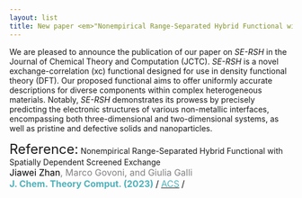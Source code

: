 ```yaml
---
layout: list
title: New paper <em>"Nonempirical Range-Separated Hybrid Functional with Spatially Dependent Screened Exchange"</em> is published on J. Chem. Theory Comput.
---
```


We are pleased to announce the publication of our paper on *SE-RSH* in the Journal of Chemical Theory and Computation (JCTC). *SE-RSH* is a novel exchange-correlation (xc) functional designed for use in density functional theory (DFT). Our proposed functional aims to offer uniformly accurate descriptions for diverse components within complex heterogeneous materials. Notably, *SE-RSH* demonstrates its prowess by precisely predicting the electronic structures of various non-metallic interfaces, encompassing both three-dimensional and two-dimensional systems, as well as pristine and defective solids and nanoparticles.

<font size="5">Reference:</font>
 Nonempirical Range-Separated Hybrid Functional with Spatially Dependent Screened Exchange  
<span style="color:gray"> <font size="3"> <span style="color:black">Jiawei Zhan</span>, Marco Govoni, and Giulia Galli</font></span>  
<span style="color:rgb(79,177,186);font-weight:bold"> <font size="3">J. Chem. Theory Comput. (2023)</font></span> <font size="3">/</font> [<span style="color:rgb(79,177,186)"> <font size="3">ACS</font></span>](https://pubs.acs.org/doi/10.1021/acs.jctc.3c00580) <font size="3">/</font>
